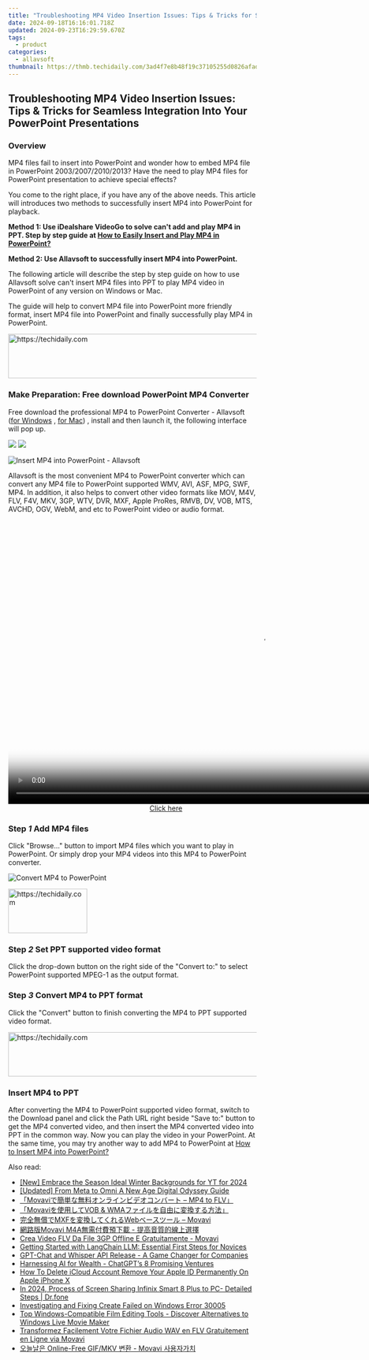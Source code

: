 ```yaml
---
title: "Troubleshooting MP4 Video Insertion Issues: Tips & Tricks for Seamless Integration Into Your PowerPoint Presentations"
date: 2024-09-18T16:16:01.718Z
updated: 2024-09-23T16:29:59.670Z
tags:
  - product
categories:
  - allavsoft
thumbnail: https://thmb.techidaily.com/3ad4f7e8b48f19c37105255d0826afad52f6608bef33c5c37cef1bfce8aa66b0.jpeg
---
```


## Troubleshooting MP4 Video Insertion Issues: Tips & Tricks for Seamless Integration Into Your PowerPoint Presentations

### Overview

MP4 files fail to insert into PowerPoint and wonder how to embed MP4 file in PowerPoint 2003/2007/2010/2013? Have the need to play MP4 files for PowerPoint presentation to achieve special effects?

You come to the right place, if you have any of the above needs. This article will introduces two methods to successfully insert MP4 into PowerPoint for playback.

**Method 1: Use iDealshare VideoGo to solve can't add and play MP4 in PPT. Step by step guide at [How to Easily Insert and Play MP4 in PowerPoint?](https://www.idealshare.net/video-converter/mp4-in-powerpoint.html)**

**Method 2: Use Allavsoft to successfully insert MP4 into PowerPoint.**

The following article will describe the step by step guide on how to use Allavsoft solve can't insert MP4 files into PPT to play MP4 video in PowerPoint of any version on Windows or Mac.

The guide will help to convert MP4 file into PowerPoint more friendly format, insert MP4 file into PowerPoint and finally successfully play MP4 in PowerPoint.

<!-- affiliate ads begin -->
<a href="https://appsumo.8odi.net/c/5597632/2105864/7443" target="_top" id="2105864">
  <img src="//a.impactradius-go.com/display-ad/7443-2105864" border="0" alt="https://techidaily.com" width="728" height="90"/>
</a>
<img height="0" width="0" src="https://appsumo.8odi.net/i/5597632/2105864/7443" style="position:absolute;visibility:hidden;" border="0" />
<!-- affiliate ads end -->

### Make Preparation: Free download PowerPoint MP4 Converter

Free download the professional MP4 to PowerPoint Converter - Allavsoft ([for Windows](https://tools.techidaily.com/allavsoft/products/) , [for Mac](https://tools.techidaily.com/allavsoft/products/)) , install and then launch it, the following interface will pop up.

[![](https://www.allavsoft.com/how-to/../images/how-to/free-download-win.jpg)](https://tools.techidaily.com/allavsoft/products/) [![](https://www.allavsoft.com/how-to/../images/how-to/free-download-mac.jpg)](https://tools.techidaily.com/allavsoft/products/)

![Insert MP4 into PowerPoint - Allavsoft](https://www.allavsoft.com/how-to/../images/how-to/allavsoft-converter/screen-shot-600.jpg)

Allavsoft is the most convenient MP4 to PowerPoint converter which can convert any MP4 file to PowerPoint supported WMV, AVI, ASF, MPG, SWF, MP4\. In addition, it also helps to convert other video formats like MOV, M4V, FLV, F4V, MKV, 3GP, WTV, DVR, MXF, Apple ProRes, RMVB, DV, VOB, MTS, AVCHD, OGV, WebM, and etc to PowerPoint video or audio format.

<!-- affiliate ads begin -->
<span id="1444782">
					<video width="1024" height="576" style="cursor:pointer"
           poster="//a.impactradius-go.com/display-clicktoplayimage/1444782.png"
           onclick="if(!this.playClicked){this.play();this.setAttribute('controls',true);this.playClicked=true;}">
	   <source src="//a.impactradius-go.com/display-ad/14559-1444782">
	   <img src="//a.impactradius-go.com/display-clicktoplayimage/1444782.png" style="border: none; height: 100%; width: 100%; object-fit: contain">
	</video>
	<div style="width:640px;text-align:center"><a href="javascript:window.open(decodeURIComponent('https%3A%2F%2Fpropmoneyinc.pxf.io%2Fc%2F5597632%2F1444782%2F14559'), '_blank');void(0);">Click here</a></div>
</span>
<img height="0" width="0" src="https://imp.pxf.io/i/5597632/1444782/14559" style="position:absolute;visibility:hidden;" border="0" />
<!-- affiliate ads end -->

### Step _1_ Add MP4 files

Click "Browse..." button to import MP4 files which you want to play in PowerPoint. Or simply drop your MP4 videos into this MP4 to PowerPoint converter.

![Convert MP4 to PowerPoint](https://www.allavsoft.com/how-to/../images/how-to/insert-mp4-into-powerpoint/convert-mp4-to-powperpoint.jpg)

<!-- affiliate ads begin -->
<a href="https://malaysia-healthcare-travel-council.pxf.io/c/5597632/1576474/17382" target="_top" id="1576474">
  <img src="//a.impactradius-go.com/display-ad/17382-1576474" border="0" alt="https://techidaily.com" width="160" height="90"/>
</a>
<img height="0" width="0" src="https://malaysia-healthcare-travel-council.pxf.io/i/5597632/1576474/17382" style="position:absolute;visibility:hidden;" border="0" />
<!-- affiliate ads end -->

### Step _2_ Set PPT supported video format

Click the drop-down button on the right side of the "Convert to:" to select PowerPoint supported MPEG-1 as the output format.

### Step _3_ Convert MP4 to PPT format

Click the "Convert" button to finish converting the MP4 to PPT supported video format.

<!-- affiliate ads begin -->
<a href="https://aligracehair.sjv.io/c/5597632/1934142/19272" target="_top" id="1934142">
  <img src="//a.impactradius-go.com/display-ad/19272-1934142" border="0" alt="https://techidaily.com" width="728" height="90"/>
</a>
<img height="0" width="0" src="https://aligracehair.sjv.io/i/5597632/1934142/19272" style="position:absolute;visibility:hidden;" border="0" />
<!-- affiliate ads end -->

### Insert MP4 to PPT

After converting the MP4 to PowerPoint supported video format, switch to the Download panel and click the Path URL right beside "Save to:" button to get the MP4 converted video, and then insert the MP4 converted video into PPT in the common way. Now you can play the video in your PowerPoint. At the same time, you may try another way to add MP4 to PowerPoint at [How to Insert MP4 into PowerPoint?](https://www.idealshare.net/video-converter/mp4-in-powerpoint.html)

<ins class="adsbygoogle"
     style="display:block"
     data-ad-format="autorelaxed"
     data-ad-client="ca-pub-7571918770474297"
     data-ad-slot="1223367746"></ins>

<ins class="adsbygoogle"
     style="display:block"
     data-ad-client="ca-pub-7571918770474297"
     data-ad-slot="8358498916"
     data-ad-format="auto"
     data-full-width-responsive="true"></ins>

<span class="atpl-alsoreadstyle">Also read:</span>
<div><ul>
<li><a href="https://youtube-docs.techidaily.com/mbrace-the-season-ideal-winter-backgrounds-for-yt-for-2024/"><u>[New] Embrace the Season Ideal Winter Backgrounds for YT for 2024</u></a></li>
<li><a href="https://some-techniques.techidaily.com/updated-from-meta-to-omni-a-new-age-digital-odyssey-guide/"><u>[Updated] From Meta to Omni A New Age Digital Odyssey Guide</u></a></li>
<li><a href="https://win-wonderful.techidaily.com/movavi-mp4-to-flv/"><u>「Movaviで簡単な無料オンラインビデオコンバート – MP4 to FLV」</u></a></li>
<li><a href="https://win-wonderful.techidaily.com/movavivob-and-wma/"><u>「Movaviを使用してVOB & WMAファイルを自由に変換する方法」</u></a></li>
<li><a href="https://win-wonderful.techidaily.com/mxfweb-movavi/"><u>完全無償でMXFを変換してくれるWebベースツール – Movavi</u></a></li>
<li><a href="https://win-wonderful.techidaily.com/movavi-m4a/"><u>網路版Movavi M4A無需付費預下載 - 提高音質的線上選擇</u></a></li>
<li><a href="https://win-wonderful.techidaily.com/crea-video-flv-da-file-3gp-offline-e-gratuitamente-movavi/"><u>Crea Video FLV Da File 3GP Offline E Gratuitamente - Movavi</u></a></li>
<li><a href="https://tech-haven.techidaily.com/getting-started-with-langchain-llm-essential-first-steps-for-novices/"><u>Getting Started with LangChain LLM: Essential First Steps for Novices</u></a></li>
<li><a href="https://tech-savvy.techidaily.com/gpt-chat-and-whisper-api-release-a-game-changer-for-companies/"><u>GPT-Chat and Whisper API Release - A Game Changer for Companies</u></a></li>
<li><a href="https://tech-hub.techidaily.com/harnessing-ai-for-wealth-chatgpts-8-promising-ventures/"><u>Harnessing AI for Wealth - ChatGPT’s 8 Promising Ventures</u></a></li>
<li><a href="https://apple-account.techidaily.com/how-to-delete-icloud-account-remove-your-apple-id-permanently-on-apple-iphone-x-by-drfone-ios/"><u>How To Delete iCloud Account Remove Your Apple ID Permanently On Apple iPhone X</u></a></li>
<li><a href="https://screen-mirror.techidaily.com/in-2024-process-of-screen-sharing-infinix-smart-8-plus-to-pc-detailed-steps-drfone-by-drfone-android/"><u>In 2024, Process of Screen Sharing Infinix Smart 8 Plus to PC- Detailed Steps | Dr.fone</u></a></li>
<li><a href="https://windows11.techidaily.com/investigating-and-fixing-create-failed-on-windows-error-30005/"><u>Investigating and Fixing Create Failed on Windows Error 30005</u></a></li>
<li><a href="https://vp-tips.techidaily.com/top-windows-compatible-film-editing-tools-discover-alternatives-to-windows-live-movie-maker/"><u>Top Windows-Compatible Film Editing Tools - Discover Alternatives to Windows Live Movie Maker</u></a></li>
<li><a href="https://win-wonderful.techidaily.com/transformez-facilement-votre-fichier-audio-wav-en-flv-gratuitement-en-ligne-via-movavi/"><u>Transformez Facilement Votre Fichier Audio WAV en FLV Gratuitement en Ligne via Movavi</u></a></li>
<li><a href="https://win-wonderful.techidaily.com/online-free-gifmkv-movavi/"><u>오늘날은 Online-Free GIF/MKV 변환 - Movavi 사용자가치</u></a></li>
</ul></div>


